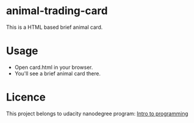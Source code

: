 # animal-trading-card
This is a HTML based brief animal card.

# Usage
* Open card.html in your browser.
* You'll see a brief animal card there.

# Licence
This project belongs to udacity nanodegree program: [Intro to programming](https://www.udacity.com/course/intro-to-programming-nanodegree--nd000)
